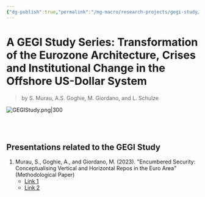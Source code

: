 ```yaml
---
{"dg-publish":true,"permalink":"/mg-macro/research-projects/gegi-study/","tags":["project","research","ongoing"],"created":"2023-12-11T21:42:44.464+00:00","updated":"2023-12-12T18:13:01.071+00:00"}
---
```



# A GEGI Study Series: Transformation of the Eurozone Architecture, Crises and Institutional Change in the Offshore US-Dollar System 

> by S. Murau, A.S. Goghie, M. Giordano, and L. Schulze


![GEGIStudy.png|300](/img/user/MG%20Macro/Attachments/GEGIStudy.png)


<br />
<br />

## Presentations related to the GEGI Study  
  
  
1. Murau, S., Goghie, A., and Giordano, M. (2023). "Encumbered Security: Conceptualising Vertical and Horizontal Repos in the Euro Area" (Methodological Paper)
	- [Link 1](https://www.youtube.com/watch?v=NAsoo08rG9k&t=3004s)
	- [Link 2](https://www.youtube.com/watch?v=odXAtl9A4bY)